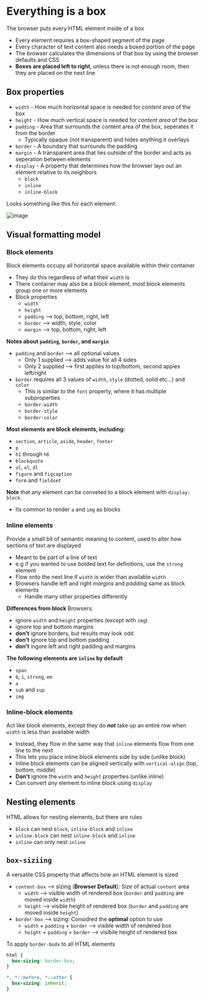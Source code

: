 # Everything is a box #
The browser puts every HTML element inside of a box
- Every element requires a box-shaped segment of the page
- Every character of text content also needs a boxed portion of the page
- The browser calculates the dimensions of that box by using the browser defaults and CSS
- **Boxes are placed left to right**, unless there is not enough room, then they are placed on the next line

## Box properties ##
- `width` - How much horizontal space is needed for _content area_ of the box
- `height` - How much vertical space is needed for _content area_ of the box
- `padding` - Area that surrounds the content area of the box, seperates it from the border
  - Typically opaque (not transparent) and hides anything it overlays
- `border` - A boundary that surrounds the padding
- `margin` - A transparent area that lies outside of the border and acts as seperation between elements
- `display` - A property that determines how the browser lays out an element relative to its neighbors
  - `block`
  - `inline`
  - `inline-block`

Looks something like this for each element:

![image](https://user-images.githubusercontent.com/93304067/223458608-b38b8ab4-4f07-4aac-9247-0b2482fafa79.png)

## Visual formatting model ##

### Block elements ###
Block elements occupy all horizontal space available within their container
- They do this regardless of what their `width` is
- There container may also be a block element, most block elements group one or more elements
- Block properties
  - `width`
  - `height`
  - `padding` --> top, bottom, right, left
  - `border` --> width, style, color
  - `margin` --> top, bottom, right, left

**Notes about `padding`, `border`, and `margin`**
- `padding` and `border` --> all optional values
  - Only 1 supplied --> adds value for all 4 sides
  - Only 2 supplied --> first applies to top/bottom, second appies left/right
- `border` requires all 3 values of `width`, `style` (dotted, solid etc...) and `color`
  - This is similar to the `font` property, where it has multiple subproperties
  - `border-width`
  - `border-style`
  - `border-color`

**Most elements are block elements, including:**
- `section`, `article`, `aside`, `header`, `footer`
- `p`
- `h1` through `h6`
- `blockquote`
- `ul`, `ol`, `dl`
- `figure` and `figcaption`
- `form` and `fieldset`

**Note** that any element can be conveted to a block element with `display: block`
 - Its common to render `a` and `img` as blocks

 ### Inline elements ###
 Provide a small bit of semantic meaning to content, used to alter how sections of text are displayed
 - Meant to be part of a line of text
 - e.g if you wanted to use bolded text for definitions, use the `strong` element
 - Flow onto the next line if `width` is wider than available `width`
 - Browsers handle left and right _margins_ and _padding_ same as block elements
   - Handle many other properties differently
 
 **Differences from block**
 Browsers:
 - ignore `width` and `height` properties (except with `img`)
 - ignore top and bottom margins
 - **don't** ignore borders, but results may look odd
 - **don't** ignore top and bottom padding
 - **don't** ingore left and right padding and margins

**The following elements are `inline` by default**
- `span`
- `b`, `i`, `strong`, `em`
- `a`
- `sub` and `sup`
- `img`

### Inline-block elements ###
Act like block elements, except they do _**not**_ take up an entire row when `width` is less than available width
- Instead, they flow in the same way that `inline` elements flow from one line to the next
- This lets you place inline block elements side by side (unlike block)
- Inline block elements can be aligned vertically with `vertical-align` (top, bottom, middle)
- **Don't** ignore the `width` and `height` properties (unlike inline)
- Can convert _any_ element to inline block using `display`

## Nesting elements ##
HTML allows for nesting elements, but there are rules
- `block` can nest `block`, `inline-block` and `inline`
- `inline-block` can nest `inline-block` and `inline`
- `inline` can only nest `inline`

## `box-siziing` ##
A versatile CSS property that affects how an HTML element is sized
- `content-box` --> sizing (**Browser Default**): Size of actual `content` area
  - `width` --> visible width of rendered box (`border` and `padding` are moved inside `width`)
  - `height` --> visible height of rendered box (`border` and `padding` are moved inside `height`)
- `border-box` --> sizing: Considred the **optimal** option to use
  - `width` + `padding` + `border` --> visible width of rendered box
  - `height` + `padding` + `border` --> visibile height of rendered box

To apply `border-bodx` to all HTML elements
```css
html {
  box-sizing: border-box;
}

*, *::before, *::after {
  box-sizing: inherit;
}
```